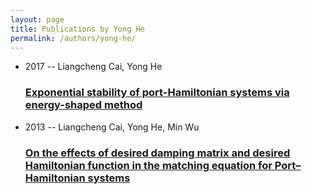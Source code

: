 ```yaml
---
layout: page
title: Publications by Yong He
permalink: /authors/yong-he/
---
```


<ul class="post-list">
<li><span class='post-meta'>2017 -- Liangcheng Cai, Yong He</span><h3><a class='post-link' href='../../exponential-stability-of-port-hamiltonian-systems-via-energy-shaped-method'>Exponential stability of port-Hamiltonian systems via energy-shaped method</a></h3></li>
<li><span class='post-meta'>2013 -- Liangcheng Cai, Yong He, Min Wu</span><h3><a class='post-link' href='../../on-the-effects-of-desired-damping-matrix-and-desired-hamiltonian-function-in-the-matching-equation-for-port-hamiltonian-systems'>On the effects of desired damping matrix and desired Hamiltonian function in the matching equation for Port–Hamiltonian systems</a></h3></li>

</ul>
